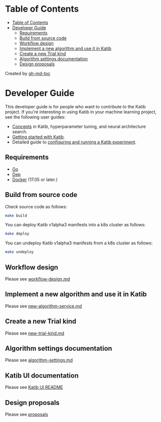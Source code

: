 Table of Contents
=================

   * [Table of Contents](#table-of-contents)
   * [Developer Guide](#developer-guide)
      * [Requirements](#requirements)
      * [Build from source code](#build-from-source-code)
      * [Workflow design](#workflow-design)
      * [Implement a new algorithm and use it in Katib](#implement-a-new-algorithm-and-use-it-in-katib)
      * [Create a new Trial kind](#create-a-new-trial-kind)
      * [Algorithm settings documentation](#algorithm-settings-documentation)
      * [Design proposals](#design-proposals)

Created by [gh-md-toc](https://github.com/ekalinin/github-markdown-toc)

# Developer Guide

This developer guide is for people who want to contribute to the Katib project. 
If you're interesting in using Katib in your machine learning project, 
see the following user guides:

* [Concepts](https://www.kubeflow.org/docs/components/hyperparameter-tuning/overview/) 
  in Katib, hyperparameter tuning, and neural architecture search.
* [Getting started with Katib](https://kubeflow.org/docs/components/hyperparameter-tuning/hyperparameter/).
* Detailed guide to [configuring and running a Katib 
  experiment](https://kubeflow.org/docs/components/hyperparameter-tuning/experiment/).

## Requirements

- [Go](https://golang.org/)
- [Dep](https://golang.github.io/dep/)
- [Docker](https://docs.docker.com/) (17.05 or later.)

## Build from source code

Check source code as follows:

```bash
make build
```

You can deploy Katib v1alpha3 manifests into a k8s cluster as follows:

```bash
make deploy
```

You can undeploy Katib v1alpha3 manifests from a k8s cluster as follows:

```bash
make undeploy
```

## Workflow design

Please see [workflow-design.md](./workflow-design.md)

## Implement a new algorithm and use it in Katib

Please see [new-algorithm-service.md](./new-algorithm-service.md)

## Create a new Trial kind

Please see [new-trial-kind.md](./new-trial-kind.md)

## Algorithm settings documentation

Please see [algorithm-settings.md](./algorithm-settings.md)

## Katib UI documentation

Please see [Katib UI README](https://github.com/kubeflow/katib/tree/master/pkg/ui/v1alpha3)

## Design proposals

Please see [proposals](./proposals)
